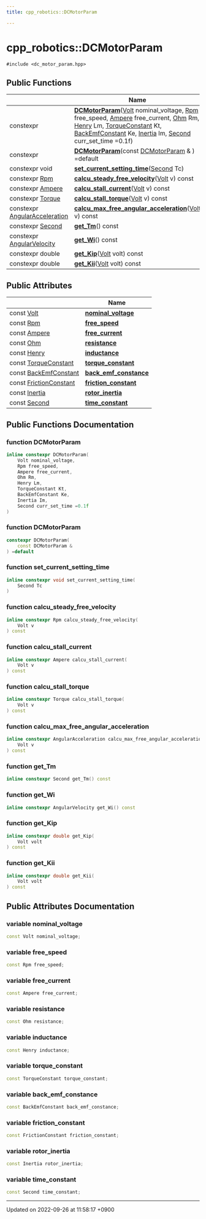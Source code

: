 ```yaml
---
title: cpp_robotics::DCMotorParam

---
```


# cpp_robotics::DCMotorParam






`#include <dc_motor_param.hpp>`

## Public Functions

|                | Name           |
| -------------- | -------------- |
| constexpr | **[DCMotorParam](/cpp_robotics/doxybook/Classes/structcpp__robotics_1_1DCMotorParam/#function-dcmotorparam)**([Volt](/cpp_robotics/doxybook/Namespaces/namespacecpp__robotics/#using-volt) nominal_voltage, [Rpm](/cpp_robotics/doxybook/Namespaces/namespacecpp__robotics/#using-rpm) free_speed, [Ampere](/cpp_robotics/doxybook/Namespaces/namespacecpp__robotics/#using-ampere) free_current, [Ohm](/cpp_robotics/doxybook/Namespaces/namespacecpp__robotics/#using-ohm) Rm, [Henry](/cpp_robotics/doxybook/Namespaces/namespacecpp__robotics/#using-henry) Lm, [TorqueConstant](/cpp_robotics/doxybook/Namespaces/namespacecpp__robotics/#using-torqueconstant) Kt, [BackEmfConstant](/cpp_robotics/doxybook/Namespaces/namespacecpp__robotics/#using-backemfconstant) Ke, [Inertia](/cpp_robotics/doxybook/Namespaces/namespacecpp__robotics/#using-inertia) Im, [Second](/cpp_robotics/doxybook/Namespaces/namespacecpp__robotics/#using-second) curr_set_time =0.1f) |
| constexpr | **[DCMotorParam](/cpp_robotics/doxybook/Classes/structcpp__robotics_1_1DCMotorParam/#function-dcmotorparam)**(const [DCMotorParam](/cpp_robotics/doxybook/Classes/structcpp__robotics_1_1DCMotorParam/) & ) =default |
| constexpr void | **[set_current_setting_time](/cpp_robotics/doxybook/Classes/structcpp__robotics_1_1DCMotorParam/#function-set-current-setting-time)**([Second](/cpp_robotics/doxybook/Namespaces/namespacecpp__robotics/#using-second) Tc) |
| constexpr [Rpm](/cpp_robotics/doxybook/Namespaces/namespacecpp__robotics/#using-rpm) | **[calcu_steady_free_velocity](/cpp_robotics/doxybook/Classes/structcpp__robotics_1_1DCMotorParam/#function-calcu-steady-free-velocity)**([Volt](/cpp_robotics/doxybook/Namespaces/namespacecpp__robotics/#using-volt) v) const |
| constexpr [Ampere](/cpp_robotics/doxybook/Namespaces/namespacecpp__robotics/#using-ampere) | **[calcu_stall_current](/cpp_robotics/doxybook/Classes/structcpp__robotics_1_1DCMotorParam/#function-calcu-stall-current)**([Volt](/cpp_robotics/doxybook/Namespaces/namespacecpp__robotics/#using-volt) v) const |
| constexpr [Torque](/cpp_robotics/doxybook/Namespaces/namespacecpp__robotics/#using-torque) | **[calcu_stall_torque](/cpp_robotics/doxybook/Classes/structcpp__robotics_1_1DCMotorParam/#function-calcu-stall-torque)**([Volt](/cpp_robotics/doxybook/Namespaces/namespacecpp__robotics/#using-volt) v) const |
| constexpr [AngularAcceleration](/cpp_robotics/doxybook/Namespaces/namespacecpp__robotics/#using-angularacceleration) | **[calcu_max_free_angular_acceleration](/cpp_robotics/doxybook/Classes/structcpp__robotics_1_1DCMotorParam/#function-calcu-max-free-angular-acceleration)**([Volt](/cpp_robotics/doxybook/Namespaces/namespacecpp__robotics/#using-volt) v) const |
| constexpr [Second](/cpp_robotics/doxybook/Namespaces/namespacecpp__robotics/#using-second) | **[get_Tm](/cpp_robotics/doxybook/Classes/structcpp__robotics_1_1DCMotorParam/#function-get-tm)**() const |
| constexpr [AngularVelocity](/cpp_robotics/doxybook/Namespaces/namespacecpp__robotics/#using-angularvelocity) | **[get_Wi](/cpp_robotics/doxybook/Classes/structcpp__robotics_1_1DCMotorParam/#function-get-wi)**() const |
| constexpr double | **[get_Kip](/cpp_robotics/doxybook/Classes/structcpp__robotics_1_1DCMotorParam/#function-get-kip)**([Volt](/cpp_robotics/doxybook/Namespaces/namespacecpp__robotics/#using-volt) volt) const |
| constexpr double | **[get_Kii](/cpp_robotics/doxybook/Classes/structcpp__robotics_1_1DCMotorParam/#function-get-kii)**([Volt](/cpp_robotics/doxybook/Namespaces/namespacecpp__robotics/#using-volt) volt) const |

## Public Attributes

|                | Name           |
| -------------- | -------------- |
| const [Volt](/cpp_robotics/doxybook/Namespaces/namespacecpp__robotics/#using-volt) | **[nominal_voltage](/cpp_robotics/doxybook/Classes/structcpp__robotics_1_1DCMotorParam/#variable-nominal-voltage)**  |
| const [Rpm](/cpp_robotics/doxybook/Namespaces/namespacecpp__robotics/#using-rpm) | **[free_speed](/cpp_robotics/doxybook/Classes/structcpp__robotics_1_1DCMotorParam/#variable-free-speed)**  |
| const [Ampere](/cpp_robotics/doxybook/Namespaces/namespacecpp__robotics/#using-ampere) | **[free_current](/cpp_robotics/doxybook/Classes/structcpp__robotics_1_1DCMotorParam/#variable-free-current)**  |
| const [Ohm](/cpp_robotics/doxybook/Namespaces/namespacecpp__robotics/#using-ohm) | **[resistance](/cpp_robotics/doxybook/Classes/structcpp__robotics_1_1DCMotorParam/#variable-resistance)**  |
| const [Henry](/cpp_robotics/doxybook/Namespaces/namespacecpp__robotics/#using-henry) | **[inductance](/cpp_robotics/doxybook/Classes/structcpp__robotics_1_1DCMotorParam/#variable-inductance)**  |
| const [TorqueConstant](/cpp_robotics/doxybook/Namespaces/namespacecpp__robotics/#using-torqueconstant) | **[torque_constant](/cpp_robotics/doxybook/Classes/structcpp__robotics_1_1DCMotorParam/#variable-torque-constant)**  |
| const [BackEmfConstant](/cpp_robotics/doxybook/Namespaces/namespacecpp__robotics/#using-backemfconstant) | **[back_emf_constance](/cpp_robotics/doxybook/Classes/structcpp__robotics_1_1DCMotorParam/#variable-back-emf-constance)**  |
| const [FrictionConstant](/cpp_robotics/doxybook/Namespaces/namespacecpp__robotics/#using-frictionconstant) | **[friction_constant](/cpp_robotics/doxybook/Classes/structcpp__robotics_1_1DCMotorParam/#variable-friction-constant)**  |
| const [Inertia](/cpp_robotics/doxybook/Namespaces/namespacecpp__robotics/#using-inertia) | **[rotor_inertia](/cpp_robotics/doxybook/Classes/structcpp__robotics_1_1DCMotorParam/#variable-rotor-inertia)**  |
| const [Second](/cpp_robotics/doxybook/Namespaces/namespacecpp__robotics/#using-second) | **[time_constant](/cpp_robotics/doxybook/Classes/structcpp__robotics_1_1DCMotorParam/#variable-time-constant)**  |

## Public Functions Documentation

### function DCMotorParam

```cpp
inline constexpr DCMotorParam(
    Volt nominal_voltage,
    Rpm free_speed,
    Ampere free_current,
    Ohm Rm,
    Henry Lm,
    TorqueConstant Kt,
    BackEmfConstant Ke,
    Inertia Im,
    Second curr_set_time =0.1f
)
```


### function DCMotorParam

```cpp
constexpr DCMotorParam(
    const DCMotorParam & 
) =default
```


### function set_current_setting_time

```cpp
inline constexpr void set_current_setting_time(
    Second Tc
)
```


### function calcu_steady_free_velocity

```cpp
inline constexpr Rpm calcu_steady_free_velocity(
    Volt v
) const
```


### function calcu_stall_current

```cpp
inline constexpr Ampere calcu_stall_current(
    Volt v
) const
```


### function calcu_stall_torque

```cpp
inline constexpr Torque calcu_stall_torque(
    Volt v
) const
```


### function calcu_max_free_angular_acceleration

```cpp
inline constexpr AngularAcceleration calcu_max_free_angular_acceleration(
    Volt v
) const
```


### function get_Tm

```cpp
inline constexpr Second get_Tm() const
```


### function get_Wi

```cpp
inline constexpr AngularVelocity get_Wi() const
```


### function get_Kip

```cpp
inline constexpr double get_Kip(
    Volt volt
) const
```


### function get_Kii

```cpp
inline constexpr double get_Kii(
    Volt volt
) const
```


## Public Attributes Documentation

### variable nominal_voltage

```cpp
const Volt nominal_voltage;
```


### variable free_speed

```cpp
const Rpm free_speed;
```


### variable free_current

```cpp
const Ampere free_current;
```


### variable resistance

```cpp
const Ohm resistance;
```


### variable inductance

```cpp
const Henry inductance;
```


### variable torque_constant

```cpp
const TorqueConstant torque_constant;
```


### variable back_emf_constance

```cpp
const BackEmfConstant back_emf_constance;
```


### variable friction_constant

```cpp
const FrictionConstant friction_constant;
```


### variable rotor_inertia

```cpp
const Inertia rotor_inertia;
```


### variable time_constant

```cpp
const Second time_constant;
```


-------------------------------

Updated on 2022-09-26 at 11:58:17 +0900
